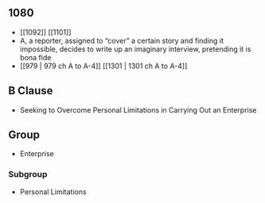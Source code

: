 ## 1080
- [[1092]] [[1101]] 
- A, a reporter, assigned to “cover” a certain story and finding it impossible, decides to write up an imaginary interview, pretending it is bona fide
- [[979 | 979 ch A to A-4]] [[1301 | 1301 ch A to A-4]] 

## B Clause
- Seeking to Overcome Personal Limitations in Carrying Out an Enterprise

## Group
- Enterprise

### Subgroup
- Personal Limitations

